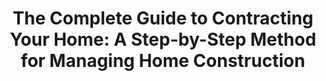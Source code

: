 ---
title: "The Complete Guide to Contracting Your Home: A Step-by-Step Method for Managing Home Construction"
description: "Buku yang sangat berguna untuk pemula yang ingin membangun rumah. Memberikan konsep tentang airflow, fondasi, safety, insulasi, dan juga HVAC. Banyak konsep yang ada di buku ini berangkat dari model membangun rumah di Amerika, tapi sekitar 70% kontennya bisa diimplementasikan untuk rumah di Indonesia."
cover: "images/reading/contracting-your-home.png"
publishDate: 2019-01-09
authors: "Kent Lester"
categories: ["science & system thinking"]
---